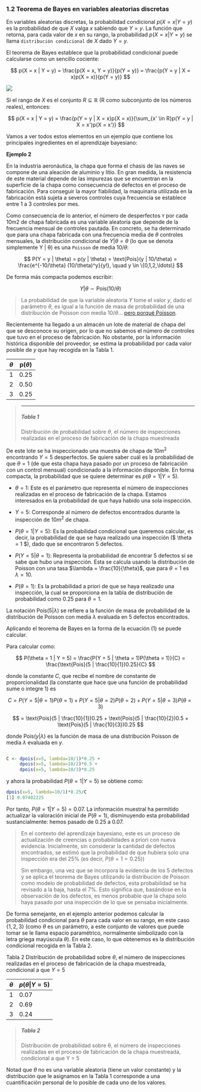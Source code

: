 ### 1.2 Teorema de Bayes en variables aleatorias discretas

En variables aleatorias discretas, la probabilidad condicional $p(X = x | Y = y)$ es la probabilidad de que $X$ valga $x$ sabiendo que $Y = y$. La función que retorna, para cada valor de $x$ en su rango, la probabilidad $p(X = x | Y = y)$ se llama `distribución condicional` de $X$ dado $Y = y$.

El teorema de Bayes establece que la probabilidad condicional puede calcularse como un sencillo cociente:

$$
p(X = x | Y = y) = \frac{p(X = x, Y = y)}{p(Y = y)} = \frac{p(Y = y | X = x)p(X = x)}{p(Y = y)}
$$

![](.../img/1.png)

Si el rango de $X$ es el conjunto $R \subseteq \mathbb{R}$ (R como subconjunto de los números reales), entonces:

$$
p(X = x | Y = y) = \frac{p(Y = y | X = x)p(X = x)}{\sum_{x' \in R}p(Y = y | X = x')p(X = x')}
$$


Vamos a ver todos estos elementos en un ejemplo que contiene los principales ingredientes en el aprendizaje bayesiano:


**Ejemplo 2**

En la industria aeronáutica, la chapa que forma el chasis de las naves se compone de una aleación de aluminio y litio. En gran medida, la resistencia de este material depende de las impurezas que se encuentran en la superficie de la chapa como consecuencia de defectos en el proceso de fabricación. Para conseguir la mayor fiabilidad, la maquinaria utilizada en la fabricación está sujeta a severos controles cuya frecuencia se establece entre 1 a 3 controles por mes.


Como consecuencia de lo anterior, el número de desperfectos `Y` por cada 10m2 de chapa fabricada es una variable aleatoria que depende de la frecuencia mensual de controles pautada. En concreto, se ha determinado que para una chapa fabricada con una frecuencia media de $\theta$ controles mensuales, la distribución condicional de $Y | \theta = \theta$ (lo que se denota simplemente Y | θ) es una `Poisson` de media $10/\theta$:


$$
P(Y = y | \theta) = p(y | \theta) = \text{Pois}(y | 10/\theta) = \frac{e^{-10/\theta} (10/\theta)^y}{y!}, \quad y \in \{0,1,2,\ldots\}
$$

De forma más compacta podemos escribir:

$$
Y | \theta \sim \text{Pois}(10/\theta)
$$

> La probabilidad de que la variable aleatoria $Y$ tome el valor $y$, dado el parámetro $\theta$, es igual a la función de masa de probabilidad de una distribución de Poisson con media $10/\theta$... [pero porqué Poisson](03_Poisson.md).


Recientemente ha llegado a un almacén un lote de material de chapa del que se desconoce su origen, por lo que no sabemos el número de controles que tuvo en el proceso de fabricación. No obstante, por la información histórica disponible del proveedor, se estima la probabilidad por cada valor posible de $y$ que hay recogida en la Tabla 1.


| $\theta$ | p($\theta$) |
|------------|--------------|
| 1          | 0.25         |
| 2          | 0.50         |
| 3          | 0.25         |

> ---
> ##### Tabla 1 
> Distribución de probabilidad sobre $\theta$, el número de inspecciones realizadas en el proceso de fabricación de la chapa muestreada

De este lote se ha inspeccionado una muestra de chapa de $10 m^2$ encontrando $Y = 5$ desperfectos. Se quiere saber cuál es la probabilidad de que $\theta = 1$ (de que esta chapa haya pasado por un proceso de fabricación con un control mensual) condicionado a la información disponible. En forma compacta, la probabilidad que se quiere determinar es $p(\theta = 1 | Y = 5)$.

- $\theta = 1$: Este es el parámetro que representa el número de inspecciones realizadas en el proceso de fabricación de la chapa. Estamos interesados en la probabilidad de que haya habido una sola inspección.

- $Y = 5$: Corresponde al número de defectos encontrados durante la inspección de $10 m^2$ de chapa.

- $P(\theta = 1 | Y = 5)$: Es la probabilidad condicional que queremos calcular, es decir, la probabilidad de que se haya realizado una inspección ($ \theta = 1 $), dado que se encontraron 5 defectos.

- $P(Y = 5 | \theta = 1)$: Representa la probabilidad de encontrar 5 defectos si se sabe que hubo una inspección. Esta se calcula usando la distribución de Poisson con una tasa $\lambda = \frac{10}{\theta}$, que para $\theta = 1$ es $\lambda = 10$.

- $P(\theta = 1)$: Es la probabilidad a priori de que se haya realizado una inspección, la cual se proporciona en la tabla de distribución de probabilidad como 0.25 para $\theta = 1$.


La notación $\text{Pois}(5 | \lambda)$ se refiere a la función de masa de probabilidad de la distribución de Poisson con media $\lambda$ evaluada en 5 defectos encontrados.


Aplicando el teorema de Bayes en la forma de la ecuación (1) se puede calcular.



Para calcular como:

$$
P(\theta = 1 | Y = 5) = \frac{P(Y = 5 | \theta = 1)P(\theta = 1)}{C} = \frac{\text{Pois}(5 | \frac{10}{1})0.25}{C}
$$

donde la constante $C$, que recibe el nombre de constante de proporcionalidad (la constante que hace que una función de probabilidad sume o integre 1) es

$$
C = P(Y = 5 | \theta = 1)P(\theta = 1) + P(Y = 5 | \theta = 2)P(\theta = 2) + P(Y = 5 | \theta = 3)P(\theta = 3)
$$

$$
= \text{Pois}(5 | \frac{10}{1})0.25 + \text{Pois}(5 | \frac{10}{2})0.5 + \text{Pois}(5 | \frac{10}{3})0.25
$$

donde $\text{Pois}(y | \lambda)$ es la función de masa de una distribución Poisson de media $\lambda$ evaluada en $y$.


```r

C <- dpois(x=5, lambda=10/1)*0.25 + 
     dpois(x=5, lambda=10/2)*0.5 + 
     dpois(x=5, lambda=10/3)*0.25

```

y ahora la probabilidad $P(\theta = 1 | Y = 5)$ se obtiene como:

```r
dpois(x=5, lambda=10/1)*0.25/C
[1] 0.07402225
```

Por tanto, $P(\theta = 1 | Y = 5)  = 0.07$. La información muestral ha permitido actualizar la valoración inicial de $P(θ = 1)$, disminuyendo esta probabilidad sustancialmente: hemos pasado de $0.25$ a $0.07$.

>En el contexto del aprendizaje bayesiano, este es un proceso de actualización de creencias o probabilidades a priori con nueva evidencia. Inicialmente, sin considerar la cantidad de defectos encontrados, se estimó que la probabilidad de que hubiera solo una inspección era del 25% (es decir, $P(\theta = 1 = 0.25))$
>
>Sin embargo, una vez que se incorpora la evidencia de los 5 defectos y se aplica el teorema de Bayes utilizando la distribución de Poisson como modelo de probabilidad de defectos, esta probabilidad se ha revisado a la baja, hasta el 7%. Esto significa que, basándose en la observación de los defectos, es menos probable que la chapa solo haya pasado por una inspección de lo que se pensaba inicialmente.



De forma semejante, en el ejemplo anterior podemos calcular la probabilidad condicional para $\theta$ para cada valor en su rango, en este caso $\{1,2,3\}$ (como $\theta$ es un parámetro, a este conjunto de valores que puede tomar se le llama espacio paramétrico, normalmente simbolizado con la letra griega mayúscula $\theta$). En este caso, lo que obtenemos es la distribución condicional recogida en la Tabla 2.

Tabla 2 Distribución de probabilidad sobre $\theta$, el número de inspecciones realizadas en el proceso de fabricación de la chapa muestreada, condicional a que $Y = 5$


| $\theta$   | $p(\theta \| Y = 5)$ |
|--------------|-----------------------|
| 1            | 0.07                  |
| 2            | 0.69                  |
| 3            | 0.24                  |

> ##### Tabla 2
> Distribución de probabilidad sobre θ, el número de inspecciones realizadas en el proceso de fabricación de la chapa muestreada, condicional a que Y = 5
> 

Notad que $\theta$ no es una variable aleatoria (tiene un valor constante) y la distribución que le asignamos en la Tabla 1 corresponde a una cuantificación personal de lo posible de cada uno de los valores.
